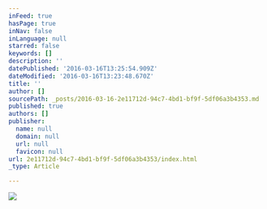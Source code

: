 ```yaml
---
inFeed: true
hasPage: true
inNav: false
inLanguage: null
starred: false
keywords: []
description: ''
datePublished: '2016-03-16T13:25:54.909Z'
dateModified: '2016-03-16T13:23:48.670Z'
title: ''
author: []
sourcePath: _posts/2016-03-16-2e11712d-94c7-4bd1-bf9f-5df06a3b4353.md
published: true
authors: []
publisher:
  name: null
  domain: null
  url: null
  favicon: null
url: 2e11712d-94c7-4bd1-bf9f-5df06a3b4353/index.html
_type: Article

---
```

![](https://the-grid-user-content.s3-us-west-2.amazonaws.com/bd933239-bef6-4ad5-9e07-492ee5e20644.jpg)